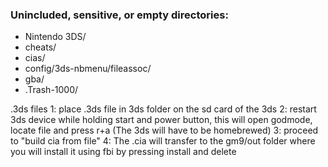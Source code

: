 ### Unincluded, sensitive, or empty directories:
- Nintendo 3DS/
- cheats/
- cias/
- config/3ds-nbmenu/fileassoc/
- gba/
- .Trash-1000/




.3ds files
1: place .3ds file in 3ds folder on the sd card of the 3ds
2: restart 3ds device while holding start and power button, this will open godmode, locate file and press r+a (The 3ds will have to be homebrewed)
3: proceed to "build cia from file"
4: The .cia will transfer to the gm9/out folder where you will install it using fbi by pressing install and delete
